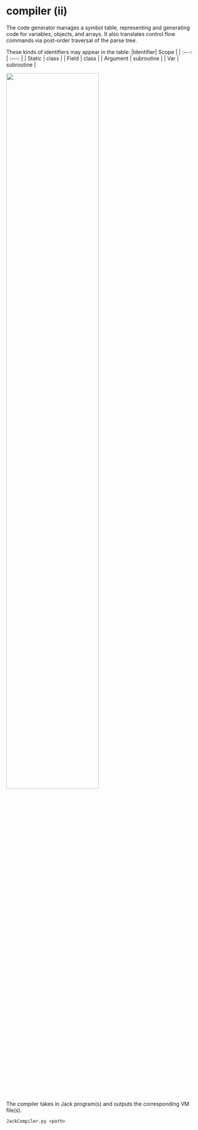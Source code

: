 # compiler (ii)
The code generator manages a symbol table, representing and generating code for variables, objects, and arrays. It also translates control flow commands via post-order traversal of the parse tree.

These kinds of identifiers may appear in the table:
|Identifier| Scope |
| :---: | :---: |
| Static | class |
| Field | class |
| Argument | subroutine |
| Var | subroutine |

<img src="Screenshot 2025-07-24 at 12.21.34 AM.png" width="70%">

The compiler takes in Jack program(s) and outputs the corresponding VM file(s).

```
JackCompiler.py <path>
```
